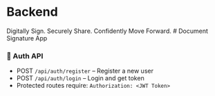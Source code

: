 # Backend

Digitally Sign. Securely Share. Confidently Move Forward.
#   D o c u m e n t   S i g n a t u r e   A p p 
 
 

### 🔐 Auth API

- POST `/api/auth/register` – Register a new user
- POST `/api/auth/login` – Login and get token
- Protected routes require: `Authorization: <JWT Token>`
